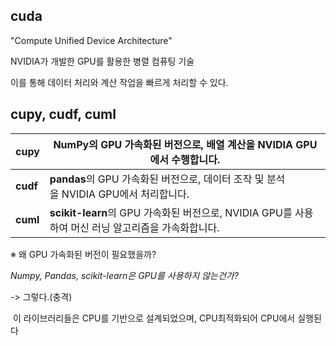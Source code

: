 ## cuda

"Compute Unified Device Architecture"

NVIDIA가 개발한 GPU를 활용한 병렬 컴퓨팅 기술

이를 통해 데이터 처리와 계산 작업을 빠르게 처리할 수 있다.

## cupy, cudf, cuml

| **cupy** | **NumPy**의 GPU 가속화된 버전으로, 배열 계산을 NVIDIA GPU에서 수행합니다. |
| --- | --- |
| **cudf** | **pandas**의 GPU 가속화된 버전으로, 데이터 조작 및 분석을 NVIDIA GPU에서 처리합니다. |
| **cuml** | **scikit-learn**의 GPU 가속화된 버전으로, NVIDIA GPU를 사용하여 머신 러닝 알고리즘을 가속화합니다. |

※ 왜 GPU 가속화된 버전이 필요했을까?

_Numpy, Pandas, scikit-learn은 GPU를 사용하지 않는건가?_

\-> 그렇다.(충격)

 이 라이브러리들은 CPU를 기반으로 설계되었으며, CPU최적화되어 CPU에서 실행된다
